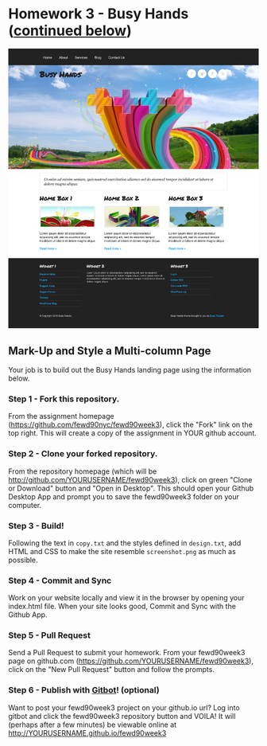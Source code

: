 # Homework 3 - Busy Hands ([continued below](#step-1---fork-this-repository))

![Screenshot](screenshot.png)

## Mark-Up and Style a Multi-column Page

Your job is to build out the Busy Hands landing page using the information below.

### Step 1 - Fork this repository.

From the assignment homepage (https://github.com/fewd90nyc/fewd90week3), click the "Fork" link on the top right. This will create a copy of the assignment in YOUR github account.

### Step 2 - Clone your forked repository.

From the repository homepage (which will be http://github.com/YOURUSERNAME/fewd90week3), click on green "Clone or Download" button and "Open in Desktop". This should open your Github Desktop App and prompt you to save the fewd90week3 folder on your computer.

### Step 3 - Build!

Following the text in `copy.txt` and the styles defined in `design.txt`, add HTML and CSS to make the site resemble `screenshot.png` as much as possible.

### Step 4 - Commit and Sync

Work on your website locally and view it in the browser by opening your index.html file. When your site looks good, Commit and Sync with the Github App.

### Step 5 - Pull Request

Send a Pull Request to submit your homework. From your fewd90week3 page on github.com (https://github.com/YOURUSERNAME/fewd90week3), click on the "New Pull Request" button and follow the prompts. 

### Step 6 - Publish with [Gitbot](http://gitbot.co/)! (optional)

Want to post your fewd90week3 project on your github.io url? Log into gitbot and click the fewd90week3 repository button and VOILA! It will (perhaps after a few minutes) be viewable online at http://YOURUSERNAME.github.io/fewd90week3

